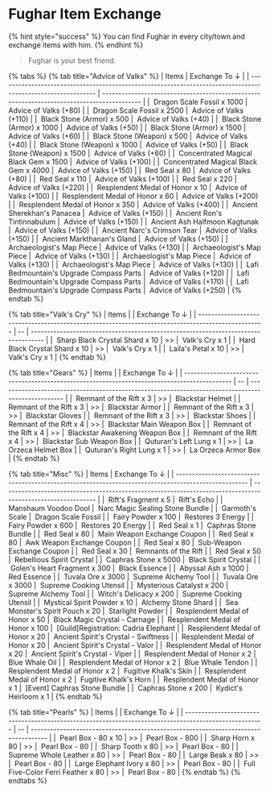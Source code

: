 # Fughar Item Exchange

{% hint style="success" %}
You can find Fughar in every city/town and exchange items with him.
{% endhint %}

> Fughar is your best friend.

{% tabs %}
{% tab title="Advice of Valks" %}
| Items                                                                                                        |  Exchange To ↓                                                                             |
| ------------------------------------------------------------------------------------------------------------ | ------------------------------------------------------------------------------------------ |
| <img src="../.gitbook/assets/00044364.png" alt="" data-size="line"> Dragon Scale Fossil x 1000               | <img src="../.gitbook/assets/00017800.png" alt="" data-size="line"> Advice of Valks (+80)  |
| <img src="../.gitbook/assets/00044364.png" alt="" data-size="line"> Dragon Scale Fossil x 2500               | <img src="../.gitbook/assets/00017800.png" alt="" data-size="line"> Advice of Valks (+110) |
| <img src="../.gitbook/assets/00000007.png" alt="" data-size="line"> Black Stone (Armor) x 500                | <img src="../.gitbook/assets/00017800.png" alt="" data-size="line"> Advice of Valks (+40)  |
| <img src="../.gitbook/assets/00000007.png" alt="" data-size="line"> Black Stone (Armor) x 1000               | <img src="../.gitbook/assets/00017800.png" alt="" data-size="line"> Advice of Valks (+50)  |
| <img src="../.gitbook/assets/00000007.png" alt="" data-size="line"> Black Stone (Armor) x 1500               | <img src="../.gitbook/assets/00017800.png" alt="" data-size="line"> Advice of Valks (+60)  |
| <img src="../.gitbook/assets/00000008.png" alt="" data-size="line"> Black Stone (Weapon) x 500               | <img src="../.gitbook/assets/00017800.png" alt="" data-size="line"> Advice of Valks (+40)  |
| <img src="../.gitbook/assets/00000008.png" alt="" data-size="line"> Black Stone (Weapon) x 1000              | <img src="../.gitbook/assets/00017800.png" alt="" data-size="line"> Advice of Valks (+50)  |
| <img src="../.gitbook/assets/00000008.png" alt="" data-size="line"> Black Stone (Weapon) x 1500              | <img src="../.gitbook/assets/00017800.png" alt="" data-size="line"> Advice of Valks (+60)  |
| <img src="../.gitbook/assets/00004987.png" alt="" data-size="line"> Concentrated Magical Black Gem x 1500    | <img src="../.gitbook/assets/00017800.png" alt="" data-size="line"> Advice of Valks (+100) |
| <img src="../.gitbook/assets/00004987.png" alt="" data-size="line"> Concentrated Magical Black Gem x 4000    | <img src="../.gitbook/assets/00017800.png" alt="" data-size="line"> Advice of Valks (+150) |
| <img src="../.gitbook/assets/00000450.png" alt="" data-size="line"> Red Seal x 80                            | <img src="../.gitbook/assets/00017800.png" alt="" data-size="line"> Advice of Valks (+80)  |
| <img src="../.gitbook/assets/00000450.png" alt="" data-size="line"> Red Seal x 110                           | <img src="../.gitbook/assets/00017800.png" alt="" data-size="line"> Advice of Valks (+100) |
| <img src="../.gitbook/assets/00000450.png" alt="" data-size="line"> Red Seal x 220                           | <img src="../.gitbook/assets/00017800.png" alt="" data-size="line"> Advice of Valks (+220) |
| <img src="../.gitbook/assets/00015692.png" alt="" data-size="line"> Resplendent Medal of Honor x 10          | <img src="../.gitbook/assets/00017800.png" alt="" data-size="line"> Advice of Valks (+100) |
| <img src="../.gitbook/assets/00015692.png" alt="" data-size="line"> Resplendent Medal of Honor x 60          | <img src="../.gitbook/assets/00017800.png" alt="" data-size="line"> Advice of Valks (+200) |
| <img src="../.gitbook/assets/00015692.png" alt="" data-size="line"> Resplendent Medal of Honor x 350         | <img src="../.gitbook/assets/00017800.png" alt="" data-size="line"> Advice of Valks (+400) |
| <img src="../.gitbook/assets/00040706.png" alt="" data-size="line"> Ancient Sherekhan's Panacea              | <img src="../.gitbook/assets/00017800.png" alt="" data-size="line"> Advice of Valks (+150) |
| <img src="../.gitbook/assets/00040709.png" alt="" data-size="line"> Ancient Ron's Tintinnabulum              | <img src="../.gitbook/assets/00017800.png" alt="" data-size="line"> Advice of Valks (+150) |
| <img src="../.gitbook/assets/00040710.png" alt="" data-size="line"> Ancient Ash Halfmoon Kagtunak            | <img src="../.gitbook/assets/00017800.png" alt="" data-size="line"> Advice of Valks (+150) |
| <img src="../.gitbook/assets/00040708.png" alt="" data-size="line"> Ancient Narc's Crimson Tear              | <img src="../.gitbook/assets/00017800.png" alt="" data-size="line"> Advice of Valks (+150) |
| <img src="../.gitbook/assets/00040711.png" alt="" data-size="line"> Ancient Markthanan's Gland               | <img src="../.gitbook/assets/00017800.png" alt="" data-size="line"> Advice of Valks (+150) |
| <img src="../.gitbook/assets/00044412.png" alt="" data-size="line"> Archaeologist's Map Piece                | <img src="../.gitbook/assets/00017800.png" alt="" data-size="line"> Advice of Valks (+130) |
| <img src="../.gitbook/assets/00044413.png" alt="" data-size="line"> Archaeologist's Map Piece                | <img src="../.gitbook/assets/00017800.png" alt="" data-size="line"> Advice of Valks (+130) |
| <img src="../.gitbook/assets/00044414.png" alt="" data-size="line"> Archaeologist's Map Piece                | <img src="../.gitbook/assets/00017800.png" alt="" data-size="line"> Advice of Valks (+130) |
| <img src="../.gitbook/assets/00044415.png" alt="" data-size="line"> Archaeologist's Map Piece                | <img src="../.gitbook/assets/00017800.png" alt="" data-size="line"> Advice of Valks (+130) |
| <img src="../.gitbook/assets/00044416.png" alt="" data-size="line"> Lafi Bedmountain's Upgrade Compass Parts | <img src="../.gitbook/assets/00017800.png" alt="" data-size="line"> Advice of Valks (+120) |
| <img src="../.gitbook/assets/00044417.png" alt="" data-size="line"> Lafi Bedmountain's Upgrade Compass Parts | <img src="../.gitbook/assets/00017800.png" alt="" data-size="line"> Advice of Valks (+170) |
| <img src="../.gitbook/assets/00044418.png" alt="" data-size="line"> Lafi Bedmountain's Upgrade Compass Parts | <img src="../.gitbook/assets/00017800.png" alt="" data-size="line"> Advice of Valks (+250) |
{% endtab %}

{% tab title="Valk's Cry" %}
| Items                                                                                              |    |   Exchange To ↓                                                                    |
| -------------------------------------------------------------------------------------------------- | -- | ---------------------------------------------------------------------------------- |
| <img src="../.gitbook/assets/00004998.png" alt="" data-size="line"> Sharp Black Crystal Shard x 10 | >> | <img src="../.gitbook/assets/00017643.png" alt="" data-size="line"> Valk's Cry x 1 |
| <img src="../.gitbook/assets/00004997.png" alt="" data-size="line"> Hard Black Crystal Shard x 10  | >> | <img src="../.gitbook/assets/00017643.png" alt="" data-size="line"> Valk's Cry x 1 |
| <img src="../.gitbook/assets/00054031.png" alt="" data-size="line"> Laila's Petal x 10             | >> | <img src="../.gitbook/assets/00017643.png" alt="" data-size="line"> Valk's Cry x 1 |
{% endtab %}

{% tab title="Gears" %}
| Items                                                                                        |    |   Exchange To ↓                                                                                    |
| -------------------------------------------------------------------------------------------- | -- | -------------------------------------------------------------------------------------------------- |
| <img src="../.gitbook/assets/00043786.png" alt="" data-size="line"> Remnant of the Rift x 3  | >> | <img src="../.gitbook/assets/00720001.png" alt="" data-size="line"> Blackstar Helmet               |
| <img src="../.gitbook/assets/00043786.png" alt="" data-size="line"> Remnant of the Rift x 3  | >> | <img src="../.gitbook/assets/00720002.png" alt="" data-size="line"> Blackstar Armor                |
| <img src="../.gitbook/assets/00043786.png" alt="" data-size="line"> Remnant of the Rift x 3  | >> | <img src="../.gitbook/assets/00720003.png" alt="" data-size="line"> Blackstar Gloves               |
| <img src="../.gitbook/assets/00043786.png" alt="" data-size="line"> Remnant of the Rift x 3  | >> | <img src="../.gitbook/assets/00720004.png" alt="" data-size="line"> Blackstar Shoes                |
| <img src="../.gitbook/assets/00043786.png" alt="" data-size="line"> Remnant of the Rift x 4  | >> | <img src="../.gitbook/assets/00021002.png" alt="" data-size="line"> Blackstar Main Weapon Box      |
| <img src="../.gitbook/assets/00043786.png" alt="" data-size="line"> Remnant of the Rift x 4  | >> | <img src="../.gitbook/assets/00021002.png" alt="" data-size="line"> Blackstar Awakening Weapon Box |
| <img src="../.gitbook/assets/00043786.png" alt="" data-size="line"> Remnant of the Rift x 4  | >> | <img src="../.gitbook/assets/00021002.png" alt="" data-size="line"> Blackstar Sub Weapon Box       |
| <img src="../.gitbook/assets/00045013.png" alt="" data-size="line"> Quturan's Left Lung x 1  | >> | <img src="../.gitbook/assets/00045900.png" alt="" data-size="line"> La Orzeca Helmet Box           |
| <img src="../.gitbook/assets/00045014.png" alt="" data-size="line"> Quturan's Right Lung x 1 | >> | <img src="../.gitbook/assets/00045900.png" alt="" data-size="line"> La Orzeca Armor Box            |
{% endtab %}

{% tab title="Misc" %}
| Items                                                                                                |   Exchange To ↓                                                                                             |
| ---------------------------------------------------------------------------------------------------- | ----------------------------------------------------------------------------------------------------------- |
| <img src="../.gitbook/assets/00721057.png" alt="" data-size="line"> Rift's Fragment x 5              | <img src="../.gitbook/assets/00721058.png" alt="" data-size="line"> Rift's Echo                             |
| <img src="../.gitbook/assets/00040383.png" alt="" data-size="line"> Manshaum Voodoo Dool             | <img src="../.gitbook/assets/00015934.png" alt="" data-size="line"> Narc Magic Sealing Stone Bundle         |
| <img src="../.gitbook/assets/00009768.png" alt="" data-size="line"> Garmoth's Scale                  | <img src="../.gitbook/assets/00044364.png" alt="" data-size="line"> Dragon Scale Fossil                     |
| <img src="../.gitbook/assets/00005651.png" alt="" data-size="line"> Fairy Powder x 100               | <img src="../.gitbook/assets/00000000_power.png" alt="" data-size="line"> Restores 3 Energy                 |
| <img src="../.gitbook/assets/00005651.png" alt="" data-size="line"> Fairy Powder x 600               | <img src="../.gitbook/assets/00000000_power.png" alt="" data-size="line"> Restores 20 Energy                |
| <img src="../.gitbook/assets/00000450.png" alt="" data-size="line"> Red Seal x 1                     | <img src="../.gitbook/assets/00015953.png" alt="" data-size="line"> Caphras Stone Bundle                    |
| <img src="../.gitbook/assets/00000450.png" alt="" data-size="line"> Red Seal x 80                    | <img src="../.gitbook/assets/00018973.png" alt="" data-size="line"> Main Weapon Exchange Coupon             |
| <img src="../.gitbook/assets/00000450.png" alt="" data-size="line"> Red Seal x 80                    | <img src="../.gitbook/assets/00018949.png" alt="" data-size="line"> Awk Weapon Exchange Coupon              |
| <img src="../.gitbook/assets/00000450.png" alt="" data-size="line"> Red Seal x 80                    | <img src="../.gitbook/assets/00017987.png" alt="" data-size="line"> Sub-Weapon Exchange Coupon              |
| <img src="../.gitbook/assets/00000450.png" alt="" data-size="line"> Red Seal x 30                    | <img src="../.gitbook/assets/00043786.png" alt="" data-size="line"> Remnants of the Rift                    |
| <img src="../.gitbook/assets/00000450.png" alt="" data-size="line"> Red Seal x 50                    | <img src="../.gitbook/assets/00015677_2.png" alt="" data-size="line"> Rebellious Spirit Crystal             |
| <img src="../.gitbook/assets/00721003.png" alt="" data-size="line"> Caphras Stone x 5000             | <img src="../.gitbook/assets/00045051_2.png" alt="" data-size="line"> Black Spirit Crystal                  |
| <img src="../.gitbook/assets/00044456.png" alt="" data-size="line"> Golen's Heart Fragment x 300     | <img src="../.gitbook/assets/00004996.png" alt="" data-size="line"> Black Essence                           |
| <img src="../.gitbook/assets/00044450.png" alt="" data-size="line"> Abyssal Ash x 1000               | <img src="../.gitbook/assets/00004989.png" alt="" data-size="line"> Red Essence                             |
| <img src="../.gitbook/assets/00721051.png" alt="" data-size="line"> Tuvala Ore x 3000                | <img src="../.gitbook/assets/crafting_alchemy_06.png" alt="" data-size="line"> Supreme Alchemy Tool         |
| <img src="../.gitbook/assets/00721051.png" alt="" data-size="line"> Tuvala Ore x 3000                | <img src="../.gitbook/assets/crafting_cooking_06.png" alt="" data-size="line"> Supreme Cooking Utensil      |
| <img src="../.gitbook/assets/00009781.png" alt="" data-size="line"> Mysterious Catalyst x 200        | <img src="../.gitbook/assets/crafting_alchemy_06.png" alt="" data-size="line"> Supreme Alchemy Tool         |
| <img src="../.gitbook/assets/00009780.png" alt="" data-size="line"> Witch's Delicacy x 200           | <img src="../.gitbook/assets/crafting_cooking_06.png" alt="" data-size="line"> Supreme Cooking Utensil      |
| <img src="../.gitbook/assets/00004924.png" alt="" data-size="line"> Mystical Spirit Powder x 10      | <img src="../.gitbook/assets/00044336.png" alt="" data-size="line"> Alchemy Stone Shard                     |
| <img src="../.gitbook/assets/00055052.png" alt="" data-size="line"> Sea Monster's Spirit Pouch x 20  | <img src="../.gitbook/assets/00008022.png" alt="" data-size="line"> Starlight Powder                        |
| <img src="../.gitbook/assets/00015692.png" alt="" data-size="line"> Resplendent Medal of Honor x 50  | <img src="../.gitbook/assets/00015204_0.png" alt="" data-size="line"> Black Magic Crystal - Carnage         |
| <img src="../.gitbook/assets/00015692.png" alt="" data-size="line"> Resplendent Medal of Honor x 100 | <img src="../.gitbook/assets/00050119.png" alt="" data-size="line"> \[Guild]Registration: Cadria Elephant   |
| <img src="../.gitbook/assets/00015692.png" alt="" data-size="line"> Resplendent Medal of Honor x 20  | <img src="../.gitbook/assets/00015637_11.png" alt="" data-size="line"> Ancient Spirit's Crystal - Swiftness |
| <img src="../.gitbook/assets/00015692.png" alt="" data-size="line"> Resplendent Medal of Honor x 20  | <img src="../.gitbook/assets/00015652_11.png" alt="" data-size="line"> Ancient Spirit's Crystal - Valor     |
| <img src="../.gitbook/assets/00015692.png" alt="" data-size="line"> Resplendent Medal of Honor x 20  | <img src="../.gitbook/assets/00045013_11.png" alt="" data-size="line"> Ancient Spirit's Crystal - Viper     |
| <img src="../.gitbook/assets/00015692.png" alt="" data-size="line"> Resplendent Medal of Honor x 2   | <img src="../.gitbook/assets/00009727.png" alt="" data-size="line"> Blue Whale Oil                          |
| <img src="../.gitbook/assets/00015692.png" alt="" data-size="line"> Resplendent Medal of Honor x 2   | <img src="../.gitbook/assets/00009729.png" alt="" data-size="line"> Blue Whale Tendon                       |
| <img src="../.gitbook/assets/00015692.png" alt="" data-size="line"> Resplendent Medal of Honor x 2   | <img src="../.gitbook/assets/00009736.png" alt="" data-size="line"> Fugitive Khalk's Skin                   |
| <img src="../.gitbook/assets/00015692.png" alt="" data-size="line"> Resplendent Medal of Honor x 2   | <img src="../.gitbook/assets/00009735 (1).png" alt="" data-size="line"> Fugitive Khalk's Horn               |
| <img src="../.gitbook/assets/00015692.png" alt="" data-size="line"> Resplendent Medal of Honor x 1   | <img src="../.gitbook/assets/00015953.png" alt="" data-size="line"> \[Event] Caphras Stone Bundle           |
|  <img src="../.gitbook/assets/00721003.png" alt="" data-size="line"> Caphras Stone x 200             | <img src="../.gitbook/assets/00040276 (1).png" alt="" data-size="line"> Kydict's Heirloom x 1               |
{% endtab %}

{% tab title="Pearls" %}
| Items                                                                                                  |    |   Exchange To ↓                                                                     |
| ------------------------------------------------------------------------------------------------------ | -- | ----------------------------------------------------------------------------------- |
| <img src="../.gitbook/assets/00017051.png" alt="" data-size="line"> Pearl Box - 80 x 10                | >> | <img src="../.gitbook/assets/00017056.png" alt="" data-size="line"> Pearl Box - 800 |
| <img src="../.gitbook/assets/00007759.png" alt="" data-size="line"> Sharp Horn x 80                    | >> | <img src="../.gitbook/assets/00017051.png" alt="" data-size="line"> Pearl Box - 80  |
| <img src="../.gitbook/assets/00007762.png" alt="" data-size="line"> Sharp Tooth x 80                   | >> | <img src="../.gitbook/assets/00017051.png" alt="" data-size="line"> Pearl Box - 80  |
| <img src="../.gitbook/assets/00007756.png" alt="" data-size="line"> Supreme Whole Leather x 80         | >> | <img src="../.gitbook/assets/00017051.png" alt="" data-size="line"> Pearl Box - 80  |
| <img src="../.gitbook/assets/00007765.png" alt="" data-size="line"> Large Beak x 80                    | >> | <img src="../.gitbook/assets/00017051.png" alt="" data-size="line"> Pearl Box - 80  |
| <img src="../.gitbook/assets/00007768.png" alt="" data-size="line"> Large Elephant Ivory x 80          | >> | <img src="../.gitbook/assets/00017051.png" alt="" data-size="line"> Pearl Box - 80  |
| <img src="../.gitbook/assets/00007771.png" alt="" data-size="line"> Full Five-Color Ferri Feather x 80 | >> | <img src="../.gitbook/assets/00017051.png" alt="" data-size="line"> Pearl Box - 80  |
{% endtab %}
{% endtabs %}
